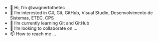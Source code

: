 - 👋 Hi, I’m @wagnertothetec
- 👀 I’m interested in C#, Git, GitHub, Visual Studio, Desenvolvimento de Sistemas, ETEC, CPS
- 🌱 I’m currently learning Git and GitHub
- 💞️ I’m looking to collaborate on ...
- 📫 How to reach me ...

<!---
wagnertothetec/wagnertothetec is a ✨ special ✨ repository because its `README.md` (this file) appears on your GitHub profile.
You can click the Preview link to take a look at your changes.
--->
